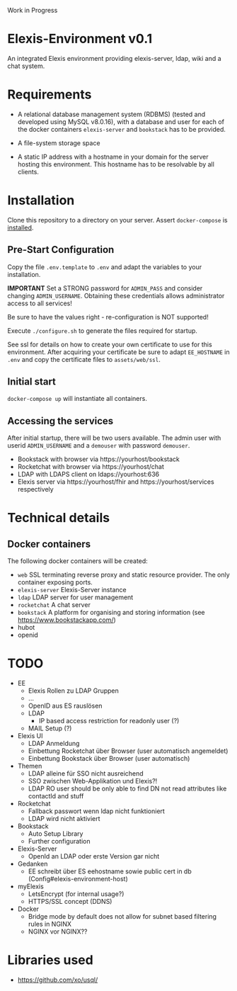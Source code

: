 Work in Progress

# Elexis-Environment v0.1

An integrated Elexis environment providing elexis-server, ldap, wiki and a chat system.

# Requirements

* A relational database management system (RDBMS) (tested and developed using MySQL v8.0.16), with
a database and user for each of the docker containers ``elexis-server`` and ``bookstack`` has to be provided. 

* A file-system storage space

* A static IP address with a hostname in your domain for the server hosting this environment. This hostname has to be resolvable by all clients.

# Installation

Clone this repository to a directory on your server. Assert `docker-compose` is [installed](https://docs.docker.com/compose/install/).

## Pre-Start Configuration

Copy the file `.env.template` to `.env` and adapt the variables to your installation.

**IMPORTANT** Set a STRONG password for `ADMIN_PASS` and consider changing `ADMIN_USERNAME`. Obtaining these credentials allows administrator access to all services!

Be sure to have the values right - re-configuration is NOT supported!

Execute `./configure.sh` to generate the files required for startup.

See ssl for details on how to create your own certificate to use for this environment.
After acquiring your certificate be sure to adapt `EE_HOSTNAME` in `.env` and copy
the certificate files to `assets/web/ssl`.

## Initial start

```docker-compose up``` will instantiate all containers.

## Accessing the services

After initial startup, there will be two users available. The admin user with userid `ADMIN_USERNAME` and a `demouser` with password `demouser`.

* Bookstack with browser via https://yourhost/bookstack
* Rocketchat with browser via https://yourhost/chat
* LDAP with LDAPS client on ldaps://yourhost:636 
* Elexis server via https://yourhost/fhir and https://yourhost/services respectively

# Technical details

## Docker containers

The following docker containers will be created:

- ```web``` SSL terminating reverse proxy and static resource provider. The only container exposing ports.
- ```elexis-server``` Elexis-Server instance
- ```ldap``` LDAP server for user management
- ```rocketchat``` A chat server
- ```bookstack``` A platform for organising and storing information (see https://www.bookstackapp.com/)
- hubot
- openid

# TODO

* EE
  - Elexis Rollen zu LDAP Gruppen
  - ...
  - OpenID aus ES rauslösen
  - LDAP
    - IP based access restriction for readonly user (?)
  - MAIL Setup (?)
* Elexis UI
  - LDAP Anmeldung
  - Einbettung Rocketchat über Browser (user automatisch angemeldet)
  - Einbettung Bookstack über Browser (user automatisch)
* Themen
  - LDAP alleine für SSO nicht ausreichend
  - SSO zwischen Web-Applikation und Elexis?!
  - LDAP RO user should be only able to find DN not read attributes like contactId and stuff
* Rocketchat
  - Fallback passwort wenn ldap nicht funktioniert
  - LDAP wird nicht aktiviert
* Bookstack
  - Auto Setup Library
  - Further configuration
* Elexis-Server
  - OpenId an LDAP oder erste Version gar nicht
* Gedanken
  - EE schreibt über ES eehostname sowie public cert in db (Config#elexis-environment-host)
* myElexis
  - LetsEncrypt (for internal usage?)
  - HTTPS/SSL concept (DDNS)
* Docker
  * Bridge mode by default does not allow for subnet based filtering rules in NGINX
  * NGINX vor NGINX??

# Libraries used

* https://github.com/xo/usql/